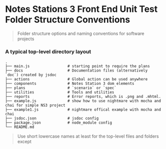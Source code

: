 Notes Stations 3 Front End Unit Test Folder Structure Conventions
============================

> Folder structure options and naming conventions for software projects

### A typical top-level directory layout
    .
    ├── main.js                 # starting point to require the plans
    ├── docs                    # Documentation files (alternatively `doc`) created by jsdoc
    ├── actions                 # Global action can be used anywhere
    ├── components              # Notes Station 3 dom elements
    ├── plans                   # `scenario` or `spec`
    ├── utilities               # Tools and utilities
    ├── reports                 # Error reports, which is .png and .mhtml.
    ├── example.js              # show how to use nightmare with mocha and chai for simple NS3 project
    ├── example1.js             # nightmare offical example with mocha and chai
    ├── jsdoc.json              # jsdoc config
    ├── package.json            # node_module config
    └── README.md
    

> Use short lowercase names at least for the top-level files and folders except